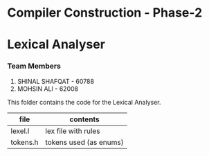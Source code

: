 Compiler Construction - Phase-2
===============================

# Lexical Analyser 

### Team Members
 1. SHINAL SHAFQAT - 60788
 2. MOHSIN ALI - 62008


This folder contains the code for the Lexical Analyser.

|file|contents|
|----|--------|
|lexel.l|lex file with rules|
|tokens.h| tokens used (as enums)|


